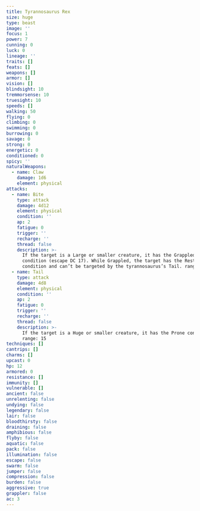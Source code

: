 ```yaml
---
title: Tyrannosaurus Rex
size: huge
type: beast
image: ''
focus: 1
power: 7
cunning: 0
luck: 0
lineage: ''
traits: []
feats: []
weapons: []
armor: []
vision: []
blindsight: 10
tremmorsense: 10
truesight: 10
speeds: []
walking: 50
flying: 0
climbing: 0
swimming: 0
burrowing: 0
savage: 0
strong: 0
energetic: 0
conditioned: 0
spicy: ''
naturalWeapons:
  - name: Claw
    damage: 1d6
    element: physical
attacks:
  - name: Bite
    type: attack
    damage: 4d12
    element: physical
    condition: ''
    ap: 2
    fatigue: 0
    trigger: ''
    recharge: ''
    thread: false
    description: >-
      If the target is a Large or smaller creature, it has the Grappled
      condition (escape DC 17). While Grappled, the target has the Restrained
      condition and can’t be targeted by the tyrannosaurus’s Tail. range: 10
  - name: Tail
    type: attack
    damage: 4d8
    element: physical
    condition: ''
    ap: 2
    fatigue: 0
    trigger: ''
    recharge: ''
    thread: false
    description: >-
      If the target is a Huge or smaller creature, it has the Prone condition.
      range: 15
techniques: []
cantrips: []
charms: []
upcast: 0
hp: 12
armored: 0
resistance: []
immunity: []
vulnerable: []
ancient: false
unrelenting: false
undying: false
legendary: false
lair: false
bloodthirsty: false
draining: false
amphibious: false
flyby: false
aquatic: false
pack: false
illumination: false
escape: false
swarm: false
jumper: false
compression: false
burden: false
aggressive: true
grappler: false
ac: 3
---
```


